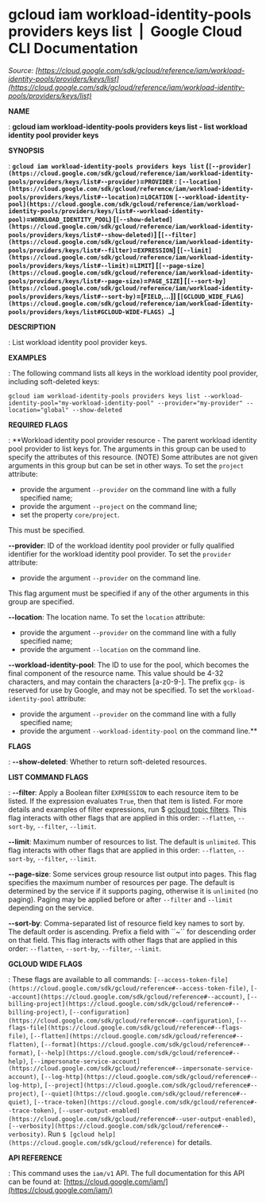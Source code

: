 # gcloud iam workload-identity-pools providers keys list  |  Google Cloud CLI Documentation

*Source: [https://cloud.google.com/sdk/gcloud/reference/iam/workload-identity-pools/providers/keys/list](https://cloud.google.com/sdk/gcloud/reference/iam/workload-identity-pools/providers/keys/list)*

**NAME**

: **gcloud iam workload-identity-pools providers keys list - list workload identity pool provider keys**

**SYNOPSIS**

: **`gcloud iam workload-identity-pools providers keys list` (`[--provider](https://cloud.google.com/sdk/gcloud/reference/iam/workload-identity-pools/providers/keys/list#--provider)`=`PROVIDER` : `[--location](https://cloud.google.com/sdk/gcloud/reference/iam/workload-identity-pools/providers/keys/list#--location)`=`LOCATION` `[--workload-identity-pool](https://cloud.google.com/sdk/gcloud/reference/iam/workload-identity-pools/providers/keys/list#--workload-identity-pool)`=`WORKLOAD_IDENTITY_POOL`) [`[--show-deleted](https://cloud.google.com/sdk/gcloud/reference/iam/workload-identity-pools/providers/keys/list#--show-deleted)`] [`[--filter](https://cloud.google.com/sdk/gcloud/reference/iam/workload-identity-pools/providers/keys/list#--filter)`=`EXPRESSION`] [`[--limit](https://cloud.google.com/sdk/gcloud/reference/iam/workload-identity-pools/providers/keys/list#--limit)`=`LIMIT`] [`[--page-size](https://cloud.google.com/sdk/gcloud/reference/iam/workload-identity-pools/providers/keys/list#--page-size)`=`PAGE_SIZE`] [`[--sort-by](https://cloud.google.com/sdk/gcloud/reference/iam/workload-identity-pools/providers/keys/list#--sort-by)`=[`FIELD`,…]] [`[GCLOUD_WIDE_FLAG](https://cloud.google.com/sdk/gcloud/reference/iam/workload-identity-pools/providers/keys/list#GCLOUD-WIDE-FLAGS) …`]**

**DESCRIPTION**

: List workload identity pool provider keys.

**EXAMPLES**

: The following command lists all keys in the workload identity pool provider,
including soft-deleted keys:

```
gcloud iam workload-identity-pools providers keys list --workload-identity-pool="my-workload-identity-pool" --provider="my-provider" --location="global" --show-deleted
```

**REQUIRED FLAGS**

: **Workload identity pool provider resource - The parent workload identity pool
provider to list keys for. The arguments in this group can be used to specify
the attributes of this resource. (NOTE) Some attributes are not given arguments
in this group but can be set in other ways.
To set the `project` attribute:

- provide the argument `--provider` on the command line with a fully
specified name;
- provide the argument `--project` on the command line;
- set the property `core/project`.

This must be specified.

**--provider**:
ID of the workload identity pool provider or fully qualified identifier for the
workload identity pool provider.
To set the `provider` attribute:

- provide the argument `--provider` on the command line.

This flag argument must be specified if any of the other arguments in this group
are specified.

**--location**:
The location name.
To set the `location` attribute:

- provide the argument `--provider` on the command line with a fully
specified name;
- provide the argument `--location` on the command line.

**--workload-identity-pool**:
The ID to use for the pool, which becomes the final component of the resource
name. This value should be 4-32 characters, and may contain the characters
[a-z0-9-]. The prefix `gcp-` is reserved for use by Google, and may
not be specified.
To set the `workload-identity-pool` attribute:

- provide the argument `--provider` on the command line with a fully
specified name;
- provide the argument `--workload-identity-pool` on the command line.**

**FLAGS**

: **--show-deleted**:
Whether to return soft-deleted resources.

**LIST COMMAND FLAGS**

: **--filter**:
Apply a Boolean filter `EXPRESSION` to each resource item
to be listed. If the expression evaluates `True`, then that item is
listed. For more details and examples of filter expressions, run $ [gcloud topic filters](https://cloud.google.com/sdk/gcloud/reference/topic/filters). This flag
interacts with other flags that are applied in this order:
`--flatten`, `--sort-by`, `--filter`,
`--limit`.

**--limit**:
Maximum number of resources to list. The default is `unlimited`. This
flag interacts with other flags that are applied in this order:
`--flatten`, `--sort-by`, `--filter`,
`--limit`.

**--page-size**:
Some services group resource list output into pages. This flag specifies the
maximum number of resources per page. The default is determined by the service
if it supports paging, otherwise it is `unlimited` (no paging).
Paging may be applied before or after `--filter` and
`--limit` depending on the service.

**--sort-by**:
Comma-separated list of resource field key names to sort by. The default order
is ascending. Prefix a field with ``~´´ for descending order on that
field. This flag interacts with other flags that are applied in this order:
`--flatten`, `--sort-by`, `--filter`,
`--limit`.

**GCLOUD WIDE FLAGS**

: These flags are available to all commands: `[--access-token-file](https://cloud.google.com/sdk/gcloud/reference#--access-token-file)`,
`[--account](https://cloud.google.com/sdk/gcloud/reference#--account)`, `[--billing-project](https://cloud.google.com/sdk/gcloud/reference#--billing-project)`,
`[--configuration](https://cloud.google.com/sdk/gcloud/reference#--configuration)`,
`[--flags-file](https://cloud.google.com/sdk/gcloud/reference#--flags-file)`,
`[--flatten](https://cloud.google.com/sdk/gcloud/reference#--flatten)`, `[--format](https://cloud.google.com/sdk/gcloud/reference#--format)`, `[--help](https://cloud.google.com/sdk/gcloud/reference#--help)`, `[--impersonate-service-account](https://cloud.google.com/sdk/gcloud/reference#--impersonate-service-account)`,
`[--log-http](https://cloud.google.com/sdk/gcloud/reference#--log-http)`,
`[--project](https://cloud.google.com/sdk/gcloud/reference#--project)`, `[--quiet](https://cloud.google.com/sdk/gcloud/reference#--quiet)`, `[--trace-token](https://cloud.google.com/sdk/gcloud/reference#--trace-token)`, `[--user-output-enabled](https://cloud.google.com/sdk/gcloud/reference#--user-output-enabled)`,
`[--verbosity](https://cloud.google.com/sdk/gcloud/reference#--verbosity)`.
Run `$ [gcloud help](https://cloud.google.com/sdk/gcloud/reference)` for details.

**API REFERENCE**

: This command uses the `iam/v1` API. The full documentation for this
API can be found at: [https://cloud.google.com/iam/](https://cloud.google.com/iam/)
